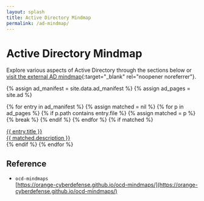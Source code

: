 ```yaml
---
layout: splash
title: Active Directory Mindmap
permalink: /ad-mindmap/
---
```

# Active Directory Mindmap

Explore various aspects of Active Directory through the sections below or [visit the external AD mindmap](https://shadow21ar.github.io/AD-mindmap){:target="_blank" rel="noopener noreferrer"}.

<div class="post-grid">
  {% assign ad_manifest = site.data.ad_manifest %}
  {% assign ad_pages = site.ad %}

  {% for entry in ad_manifest %}
    {% assign matched = nil %}
    {% for p in ad_pages %}
      {% if p.path contains entry.file %}
        {% assign matched = p %}
        {% break %}
      {% endif %}
    {% endfor %}
    {% if matched %}
      <div class="post-card">
        <a href="{{ matched.url | relative_url }}" target="_blank" rel="noopener noreferrer">
          <div class="post-title">{{ entry.title }}</div>
          <div class="post-excerpt">{{ matched.description }}</div>
        </a>
      </div>
    {% endif %}
  {% endfor %}
</div>

## Reference

- `ocd-mindmaps`  
  [https://orange-cyberdefense.github.io/ocd-mindmaps/](https://orange-cyberdefense.github.io/ocd-mindmaps/)
